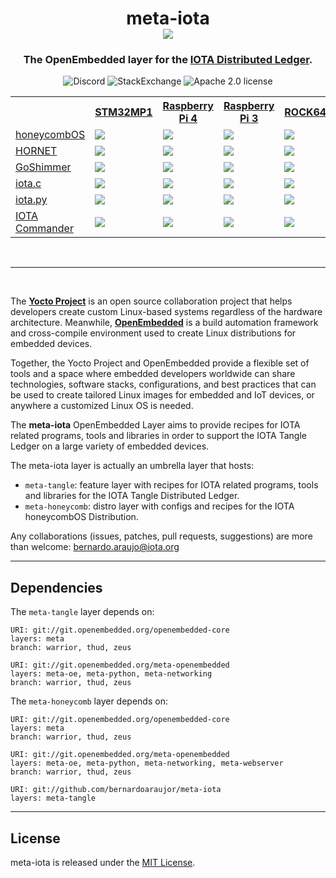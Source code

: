 <h1 align="center">
  meta-iota <br>
  <img src="https://github.com/bernardoaraujor/meta-iota/raw/master/meta-iota.png">
</h1>

<h3 align="center">
The OpenEmbedded layer for the <a href="https://www.iota.org/" target="blank">IOTA Distributed Ledger</a>.
</h3>

<p align="center">
<a href="https://discord.iota.org/" style="text-decoration:none;"><img src="https://img.shields.io/badge/Discord-9cf.svg?logo=discord" alt="Discord"></a>
    <a href="https://iota.stackexchange.com/" style="text-decoration:none;"><img src="https://img.shields.io/badge/StackExchange-9cf.svg?logo=stackexchange" alt="StackExchange"></a>
<a href="https://github.com/iotaledger/meta-iota/blob/master/COPYING.MIT" style="text-decoration:none;"><img src="https://img.shields.io/badge/license-MIT-blue.svg?style=flat-square" alt="Apache 2.0 license"></a>
</p>

<table>
 <tr>
   <th></th>
   <th><a href="https://github.com/STMicroelectronics/meta-st-stm32mp/blob/thud/conf/machine/stm32mp1.conf">STM32MP1</a></th>
   <th><a href="https://github.com/agherzan/meta-raspberrypi/blob/master/conf/machine/raspberrypi4-64.conf">Raspberry Pi 4</a></th>
   <th><a href="https://github.com/agherzan/meta-raspberrypi/blob/master/conf/machine/raspberrypi3-64.confstmic">Raspberry Pi 3</a></th>
   <th><a href="https://github.com/bernardoaraujor/meta-rock64/blob/master/conf/machine/rock64.conf">ROCK64</a></th>
   <th><a href="http://git.yoctoproject.org/cgit/cgit.cgi/meta-yocto/tree/meta-yocto-bsp/conf/machine/genericx86-64.conf?h=master">x86-64</a></th>
 </tr>
 <tr>
   <td><a href="https://honeycombOS.github.io">honeycombOS</a></td>
   <td><a href='http://honeycomb-ci.ydns.eu:8080/job/honeycombOS-stm32mp1/'><img src='http://honeycomb-ci.ydns.eu:8080/buildStatus/icon?job=honeycombOS-stm32mp1'></a></a></td>
   <td><a href='http://honeycomb-ci.ydns.eu:8080/job/honeycombOS-raspberrypi4/'><img src='http://honeycomb-ci.ydns.eu:8080/buildStatus/icon?job=honeycombOS-raspberrypi4'></a></td>
   <td><a href='http://honeycomb-ci.ydns.eu:8080/job/honeycombOS-raspberrypi3/'><img src='http://honeycomb-ci.ydns.eu:8080/buildStatus/icon?job=honeycombOS-raspberrypi3'></a></td>
   <td><a href='http://honeycomb-ci.ydns.eu:8080/job/honeycombOS-rock64/'><img src='http://honeycomb-ci.ydns.eu:8080/buildStatus/icon?job=honeycombOS-rock64'></a></td>
   <td><a href='http://honeycomb-ci.ydns.eu:8080/job/honeycombOS-genericx86-64/'><img src='http://honeycomb-ci.ydns.eu:8080/buildStatus/icon?job=honeycombOS-genericx86-64'></a></td>
 </tr>
 <tr>
   <td><a href="https://github.com/gohornet/hornet">HORNET</a></td>
   <td><a href="https://yocto-ci.resin.io/job/meta-raspberrypi1"> <img src="https://yocto-ci.resin.io/job/meta-raspberrypi1/badge/icon?style=flat-square"> </a></td>
   <td><a href="https://yocto-ci.resin.io/job/meta-raspberrypi1"> <img src="https://yocto-ci.resin.io/job/meta-raspberrypi1/badge/icon?style=flat-square"> </a></td>
   <td><a href="https://yocto-ci.resin.io/job/meta-raspberrypi1"> <img src="https://yocto-ci.resin.io/job/meta-raspberrypi1/badge/icon?style=flat-square"> </a></td>
   <td><a href="https://yocto-ci.resin.io/job/meta-raspberrypi1"> <img src="https://yocto-ci.resin.io/job/meta-raspberrypi1/badge/icon?style=flat-square"> </a></td>
   <td><a href="https://yocto-ci.resin.io/job/meta-raspberrypi1"> <img src="https://yocto-ci.resin.io/job/meta-raspberrypi1/badge/icon?style=flat-square"> </a></td>
 </tr>
 <tr>
   <td><a href="https://github.com/iotaledger/goshimmer">GoShimmer</a></td>
   <td><a href="https://yocto-ci.resin.io/job/meta-raspberrypi1"> <img src="https://yocto-ci.resin.io/job/meta-raspberrypi1/badge/icon?style=flat-square"> </a></td>
   <td><a href="https://yocto-ci.resin.io/job/meta-raspberrypi1"> <img src="https://yocto-ci.resin.io/job/meta-raspberrypi1/badge/icon?style=flat-square"> </a></td>
   <td><a href="https://yocto-ci.resin.io/job/meta-raspberrypi1"> <img src="https://yocto-ci.resin.io/job/meta-raspberrypi1/badge/icon?style=flat-square"> </a></td>
   <td><a href="https://yocto-ci.resin.io/job/meta-raspberrypi1"> <img src="https://yocto-ci.resin.io/job/meta-raspberrypi1/badge/icon?style=flat-square"> </a></td>
   <td><a href="https://yocto-ci.resin.io/job/meta-raspberrypi1"> <img src="https://yocto-ci.resin.io/job/meta-raspberrypi1/badge/icon?style=flat-square"> </a></td>
 </tr>
 <tr>
   <td><a href="https://github.com/iotaledger/iota.c">iota.c</a></td>
   <td><a href="https://yocto-ci.resin.io/job/meta-raspberrypi1"> <img src="https://yocto-ci.resin.io/job/meta-raspberrypi1/badge/icon?style=flat-square"> </a></td>
   <td><a href="https://yocto-ci.resin.io/job/meta-raspberrypi1"> <img src="https://yocto-ci.resin.io/job/meta-raspberrypi1/badge/icon?style=flat-square"> </a></td>
   <td><a href="https://yocto-ci.resin.io/job/meta-raspberrypi1"> <img src="https://yocto-ci.resin.io/job/meta-raspberrypi1/badge/icon?style=flat-square"> </a></td>
   <td><a href="https://yocto-ci.resin.io/job/meta-raspberrypi1"> <img src="https://yocto-ci.resin.io/job/meta-raspberrypi1/badge/icon?style=flat-square"> </a></td>
   <td><a href="https://yocto-ci.resin.io/job/meta-raspberrypi1"> <img src="https://yocto-ci.resin.io/job/meta-raspberrypi1/badge/icon?style=flat-square"> </a></td>
 </tr>
 <tr>
   <td><a href="https://github.com/iotaledger/iota.py">iota.py</a></td>
   <td> <a href="https://yocto-ci.resin.io/job/meta-raspberrypi1"> <img src="https://yocto-ci.resin.io/job/meta-raspberrypi1/badge/icon?style=flat-square"> </a></td>
   <td><a href="https://yocto-ci.resin.io/job/meta-raspberrypi1"> <img src="https://yocto-ci.resin.io/job/meta-raspberrypi1/badge/icon?style=flat-square"> </a></td>
   <td><a href="https://yocto-ci.resin.io/job/meta-raspberrypi1"> <img src="https://yocto-ci.resin.io/job/meta-raspberrypi1/badge/icon?style=flat-square"> </a></td>
   <td><a href="https://yocto-ci.resin.io/job/meta-raspberrypi1"> <img src="https://yocto-ci.resin.io/job/meta-raspberrypi1/badge/icon?style=flat-square"> </a></td>
   <td><a href="https://yocto-ci.resin.io/job/meta-raspberrypi1"> <img src="https://yocto-ci.resin.io/job/meta-raspberrypi1/badge/icon?style=flat-square"> </a></td>
 </tr>
 <tr>
   <td><a href="https://github.com/oopsmonk/iota_cmder">IOTA Commander</a></td>
   <td><a href="https://yocto-ci.resin.io/job/meta-raspberrypi1"> <img src="https://yocto-ci.resin.io/job/meta-raspberrypi1/badge/icon?style=flat-square"> </a></td>
   <td><a href="https://yocto-ci.resin.io/job/meta-raspberrypi1"> <img src="https://yocto-ci.resin.io/job/meta-raspberrypi1/badge/icon?style=flat-square"> </a></td>
   <td><a href="https://yocto-ci.resin.io/job/meta-raspberrypi1"> <img src="https://yocto-ci.resin.io/job/meta-raspberrypi1/badge/icon?style=flat-square"> </a></td>
   <td><a href="https://yocto-ci.resin.io/job/meta-raspberrypi1"> <img src="https://yocto-ci.resin.io/job/meta-raspberrypi1/badge/icon?style=flat-square"> </a></td>
   <td><a href="https://yocto-ci.resin.io/job/meta-raspberrypi1"> <img src="https://yocto-ci.resin.io/job/meta-raspberrypi1/badge/icon?style=flat-square"> </a></td>
 </tr>
</table>

<br>

---
<br>

The [**Yocto Project**](https://www.yoctoproject.org/) is an open source collaboration project that helps developers create custom Linux-based systems regardless of the hardware architecture. Meanwhile, [**OpenEmbedded**](http://www.openembedded.org/wiki/Main_Page) is a build automation framework and cross-compile environment used to create Linux distributions for embedded devices.

Together, the Yocto Project and OpenEmbedded provide a flexible set of tools and a space where embedded developers worldwide can share technologies, software stacks, configurations, and best practices that can be used to create tailored Linux images for embedded and IoT devices, or anywhere a customized Linux OS is needed.

The **meta-iota** OpenEmbedded Layer aims to provide recipes for IOTA related programs, tools and libraries in order to support the IOTA Tangle Ledger on a large variety of embedded devices.

The meta-iota layer is actually an umbrella layer that hosts:
 - `meta-tangle`: feature layer with recipes for IOTA related programs, tools and libraries for the IOTA Tangle Distributed Ledger.
 - `meta-honeycomb`: distro layer with configs and recipes for the IOTA honeycombOS Distribution.

Any collaborations (issues, patches, pull requests, suggestions) are more than welcome: <bernardo.araujo@iota.org>

---
## Dependencies

The `meta-tangle` layer depends on:

	URI: git://git.openembedded.org/openembedded-core
	layers: meta
	branch: warrior, thud, zeus

	URI: git://git.openembedded.org/meta-openembedded
	layers: meta-oe, meta-python, meta-networking
	branch: warrior, thud, zeus

The `meta-honeycomb` layer depends on:

	URI: git://git.openembedded.org/openembedded-core
	layers: meta
	branch: warrior, thud, zeus

	URI: git://git.openembedded.org/meta-openembedded
	layers: meta-oe, meta-python, meta-networking, meta-webserver
	branch: warrior, thud, zeus

	URI: git://github.com/bernardoaraujor/meta-iota
	layers: meta-tangle

---
## License

meta-iota is released under the [MIT License](https://github.com/bernardoaraujor/meta-iota/blob/master/COPYING.MIT).
